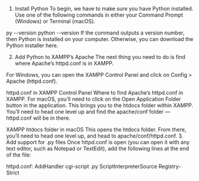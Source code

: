 1. Install Python
To begin, we have to make sure you have Python installed. Use one of the following commands in either your Command Prompt (Windows) or Terminal (macOS).

py --version
python --version
If the command outputs a version number, then Python is installed on your computer. Otherwise, you can download the Python installer here.

2. Add Python to XAMPP’s Apache
The next thing you need to do is find where Apache’s httpd.conf is in XAMPP.

For Windows, you can open the XAMPP Control Panel and click on Config > Apache (httpd.conf).

httpd.conf in XAMPP Control Panel
Where to find Apache’s httpd.conf in XAMPP.
For macOS, you’ll need to click on the Open Application Folder button in the application. This brings you to the htdocs folder within XAMPP. You’ll need to head one level up and find the apache/conf folder — httpd.conf will be in there.

XAMPP htdocs folder in macOS
This opens the htdocs folder. From there, you’ll need to head one level up, and head to apache/conf/httpd.conf.
3. Add support for .py files
Once httpd.conf is open (you can open it with any text editor, such as Notepad or TextEdit), add the following lines at the end of the file:

httpd.conf:
AddHandler cgi-script .py
ScriptInterpreterSource Registry-Strict
